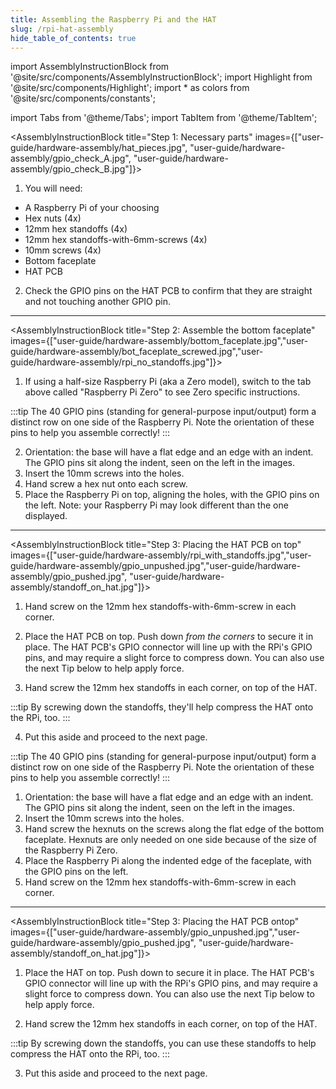 ```yaml
---
title: Assembling the Raspberry Pi and the HAT
slug: /rpi-hat-assembly
hide_table_of_contents: true
---
```


import AssemblyInstructionBlock from '@site/src/components/AssemblyInstructionBlock';
import Highlight from '@site/src/components/Highlight';
import * as colors from '@site/src/components/constants';

import Tabs from '@theme/Tabs';
import TabItem from '@theme/TabItem';


<AssemblyInstructionBlock title="Step 1: Necessary parts" images={["user-guide/hardware-assembly/hat_pieces.jpg", "user-guide/hardware-assembly/gpio_check_A.jpg", "user-guide/hardware-assembly/gpio_check_B.jpg"]}>

1. You will need:
* A Raspberry Pi of your choosing
* <Highlight color={colors.blue}>Hex nuts (4x)</Highlight>
* <Highlight color={colors.red}>12mm hex standoffs (4x)</Highlight>
* <Highlight color={colors.magenta}>12mm hex standoffs-with-6mm-screws (4x)</Highlight>
* <Highlight color={colors.green}>10mm screws (4x)</Highlight>
* <Highlight color={colors.orange}>Bottom faceplate</Highlight>
* <Highlight color={colors.teal}>HAT PCB</Highlight>


2. Check the GPIO pins on the <Highlight color={colors.teal}>HAT PCB</Highlight> to confirm that they are straight and not touching another GPIO pin.

</AssemblyInstructionBlock>

-----

<Tabs>
  <TabItem value="a_or_b" label="Raspberry Pi A or B instructions" default>


<AssemblyInstructionBlock title="Step 2: Assemble the bottom faceplate" images={["user-guide/hardware-assembly/bottom_faceplate.jpg","user-guide/hardware-assembly/bot_faceplate_screwed.jpg","user-guide/hardware-assembly/rpi_no_standoffs.jpg"]}>


1.  If using a half-size Raspberry Pi (aka a Zero model), switch to the tab above called "Raspberry Pi Zero" to see Zero specific instructions.

:::tip
The 40 GPIO pins (standing for general-purpose input/output) form a distinct row on one side of the Raspberry Pi. Note the orientation of these pins to help you assemble correctly!
:::

2.  Orientation: the base will have a flat edge and an edge with an indent. The GPIO pins sit along the <Highlight color={colors.blue}>indent</Highlight>, seen on the left in the images.
3.  Insert the <Highlight color={colors.red}>10mm screws</Highlight> into the holes.
4.  Hand screw a <Highlight color={colors.magenta}>hex nut</Highlight> onto each screw.
5.  Place the Raspberry Pi on top, aligning the holes, with the <Highlight color={colors.green}>GPIO pins</Highlight> on the left. Note: your Raspberry Pi may look different than the one displayed.


</AssemblyInstructionBlock>

-----

<AssemblyInstructionBlock title="Step 3: Placing the HAT PCB on top" images={["user-guide/hardware-assembly/rpi_with_standoffs.jpg","user-guide/hardware-assembly/gpio_unpushed.jpg","user-guide/hardware-assembly/gpio_pushed.jpg", "user-guide/hardware-assembly/standoff_on_hat.jpg"]}>

1.  Hand screw on the <Highlight color={colors.blue}>12mm hex standoffs-with-6mm-screw</Highlight> in each corner.
2.  Place the HAT PCB on top. <Highlight color={colors.red}>Push down *from the corners*</Highlight> to secure it in place. The HAT PCB's GPIO connector will line up with the RPi's GPIO pins, and may require a slight force to compress down. You can also use the next Tip below to help apply force.

3.  Hand screw the <Highlight color={colors.green}>12mm hex standoffs</Highlight> in each corner, on top of the HAT.

:::tip
By screwing down the standoffs, they'll help compress the HAT onto the RPi, too.
:::

4.  Put this aside and proceed to the next page.

</AssemblyInstructionBlock>



  </TabItem>
  <TabItem value="zero" label="Raspberry Pi Zero / Zero 2 instructions">
<AssemblyInstructionBlock title="Step 2: Assemble the bottom faceplate" images={["user-guide/hardware-assembly/bottom_faceplate.jpg","user-guide/hardware-assembly/hex_one_side.jpg","user-guide/hardware-assembly/rpi_zero.jpg"]}>

:::tip
The 40 GPIO pins (standing for general-purpose input/output) form a distinct row on one side of the Raspberry Pi. Note the orientation of these pins to help you assemble correctly!
:::

1.  Orientation: the base will have a flat edge and an edge with an indent. The GPIO pins sit along the <Highlight color={colors.blue}>indent</Highlight>, seen on the left in the images.
2.  Insert the 10mm screws into the <Highlight color={colors.red}>holes</Highlight>.
3.  Hand screw the <Highlight color={colors.magenta}>hexnuts</Highlight> on the screws along the flat edge of the bottom faceplate. Hexnuts are only needed on one side because of the size of the Raspberry Pi Zero.
4.  Place the Raspberry Pi along the indented edge of the faceplate, with the <Highlight color={colors.green}>GPIO pins</Highlight> on the left.
5.  Hand screw on the <Highlight color={colors.blue}>12mm hex standoffs-with-6mm-screw</Highlight> in each corner.

</AssemblyInstructionBlock>


-----

<AssemblyInstructionBlock title="Step 3: Placing the HAT PCB ontop" images={["user-guide/hardware-assembly/gpio_unpushed.jpg","user-guide/hardware-assembly/gpio_pushed.jpg", "user-guide/hardware-assembly/standoff_on_hat.jpg"]}>

1.  Place the HAT on top. <Highlight color={colors.red}>Push down</Highlight> to secure it in place. The HAT PCB's GPIO connector will line up with the RPi's GPIO pins, and may require a slight force to compress down. You can also use the next Tip below to help apply force.

2.  Hand screw the <Highlight color={colors.green}>12mm hex standoffs</Highlight> in each corner, on top of the HAT.

:::tip
By screwing down the standoffs, you can use these standoffs to help compress the HAT onto the RPi, too.
:::

3.  Put this aside and proceed to the next page.

</AssemblyInstructionBlock>

  </TabItem>
</Tabs>
